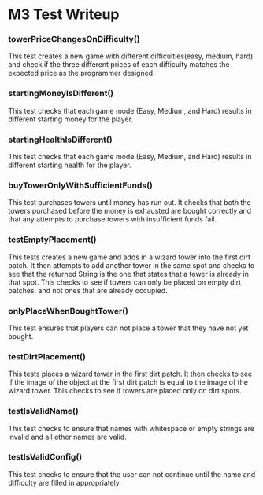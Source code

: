 # M3 Test Writeup

### towerPriceChangesOnDifficulty()
This test creates a new game with different difficulties(easy, medium, hard) and check if the three
different prices of each difficulty matches the expected price as the programmer designed.

### startingMoneyIsDifferent()
This test checks that each game mode (Easy, Medium, and Hard) results in different
starting money for the player.

### startingHealthIsDifferent()
This test checks that each game mode (Easy, Medium, and Hard) results in different
starting health for the player.

### buyTowerOnlyWithSufficientFunds()
This test purchases towers until money has run out.  It checks that both the towers purchased
before the money is exhausted are bought correctly and that any attempts to purchase towers
with insufficient funds fail.

### testEmptyPlacement()
This tests creates a new game and adds in a wizard tower into the first dirt patch. It then attempts
to add another tower in the same spot and checks to see that the returned String is the one that
states that a tower is already in that spot. This checks to see if towers can only be placed on
empty dirt patches, and not ones that are already occupied.

### onlyPlaceWhenBoughtTower()
This test ensures that players can not place a tower that they have not yet bought.

### testDirtPlacement()
This tests places a wizard tower in the first dirt patch. It then checks to see if the image of the
object at the first dirt patch is equal to the image of the wizard tower. This checks to see if
towers are placed only on dirt spots.

### testIsValidName()
This test checks to ensure that names with whitespace or empty strings
are invalid and all other names are valid.

### testIsValidConfig()
This test checks to ensure that the user can not continue until the name
and difficulty are filled in appropriately. 